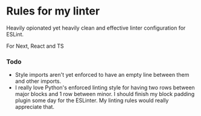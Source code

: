 # Rules for my linter

Heavily opionated yet heavily clean and effective linter configuration for ESLint.

For Next, React and TS


### Todo

- Style imports aren't yet enforced to have an empty line between them and other imports.
- I really love Python's enforced linting style for having two rows between major blocks
  and 1 row between minor. I should finish my block padding plugin some day for the ESLinter.
  My linting rules would really appreciate that.

